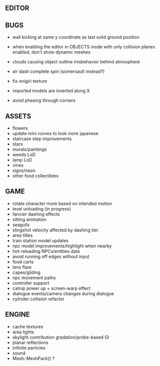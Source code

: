 EDITOR
------

BUGS
----
* wall kicking at same y coordinate as last solid ground position
* when enabling the editor in OBJECTS mode with only collision planes enabled, don't show dynamic meshes

* clouds causing object outline misbehavior behind atmosphere
* air dash complete spin (somersault instead?)
* fix onigiri texture
* imported models are inverted along X
* avoid phasing through corners

ASSETS
------
* flowers
* update mini rooves to look more japanese
* staircase step improvements
* stars
* murals/paintings
* weeds LoD
* lamp LoD
* vines
* signs/neon
* other food collectibles

GAME
----
* rotate character more based on intended motion
* level unloading (in progress)
* fancier dashing effects
* sitting animation
* seagulls
* slingshot velocity affected by dashing tier
* area titles
* train station model updates
* npc model improvements/highlight when nearby
* hot-reloading NPCs/entities data
* avoid running off edges without input
* food carts
* lens flare
* capes/gliding
* npc movement paths
* controller support
* catnip power up + screen-warp effect
* dialogue events/camera changes during dialogue
* cylinder collision refactor

ENGINE
------
* cache textures
* area lights
* skylight contribution gradation/probe-based GI
* planar reflections
* infinite particles
* sound
* Mesh::MeshPack() ?
